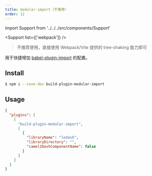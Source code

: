 ```yaml
---
title: modular-import（不推荐）
order: 12
---
```


import Support from '../../../src/components/Support'

<Support list={['webpack']} />

> 不推荐使用，直接使用 Webpack/Vite 提供的 tree-shaking 能力即可

用于快捷增加 [babel-plugin-import](https://github.com/ant-design/babel-plugin-import) 的配置。

## Install

```bash
$ npm i --save-dev build-plugin-modular-import
```

## Usage

```json
{
  "plugins": [
    [
      "build-plugin-modular-import",
      [
        {
          "libraryName": "lodash",
          "libraryDirectory": "",
          "camel2DashComponentName": false
        }
      ]
    ]
  ]
}
```
